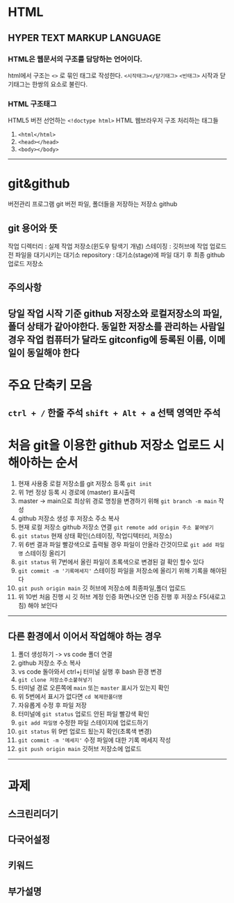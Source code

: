 # HTML 
## HYPER TEXT MARKUP LANGUAGE
### HTML은 웹문서의 구조를 담당하는 언어이다.
 html에서 구조는 `<>` 로 묶인 태그로 작성한다.
 `<시작태그></닫기태그>`
 `<빈태그>`
 시작과 닫기태그는 한쌍의 요소로 불린다.
 ### HTML 구조태그
 HTML5 버전 선언하는 `<!doctype html>`
 HTML 웹브라우저 구조 처리하는 태그들
 1. `<html</html>` 
 2. `<head></head>`
 3. `<body></body>`
 ----
 # git&github
  버전관리 프로그램 git
  버전 파일, 폴더들을 저장하는 저장소 github
## git 용어와 뜻
 작업 디렉터리 : 실제 작업 저장소(윈도우 탐색기 개념)
 스테이징 : 깃허브에 작업 업로드 전 파일을 대기시키는 대기소
 repository : 대기소(stage)에 파일 대기 후 최종 github 업로드 저장소
 ## 주의사항
  당일 작업 시작 기준 github 저장소와 로컬저장소의 파일,폴더 상태가 같아야한다.
  동일한 저장소를 관리하는 사람일 경우 작업 컴퓨터가 달라도 gitconfig에 등록된 이름, 이메일이 동일해야 한다
  ----
  # 주요 단축키 모음
 `ctrl + /` 한줄 주석
 `shift + Alt + a` 선택 영역만 주석
 ----
 # 처음 git을 이용한 github 저장소 업로드 시 해아하는 순서
 1. 현재 사용중 로컬 저장소를 git 저장소 등록 `git init`
 2. 위 1번 정상 등록 시 경로에 (master) 표시출력
 3. master -> main으로 최상위 경로 명칭을 변경하기 위해 `git branch -m main` 작성
 4. github 저장소 생성 후 저장소 주소 복사 
 5. 현재 로컬 저장소 github 저장소 연결 `git remote add origin 주소 붙여넣기`
 6. `git status` 현재 상태 확인(스테이징, 작업디텍터리, 저장소)
 7. 위 6번 결과 파일 빨강색으로 출력될 경우 파일이 안올라 간것이므로 `git add 파일명` 스테이징 올리기
 8. `git status` 위 7번에서 올린 파일이 초록색으로 변경된 걸 확인 할수 있다
 9. `git commit -m '기록메세지'` 스테이징 파일을 저장소에 올리기 위해 기록을 해야된다
 10. `git push origin main` 깃 허브에 저장소에 최종파일,폴더 업로드
 11. 위 10번 처음 진행 시 깃 허브 계정 인증 화면나오면 인증 진행 후 저장소 F5(새로고침) 해야 보인다
 ----
 ## 다른 환경에서 이어서 작업해야 하는 경우 
  1. 폴더 생성하기 -> vs code 폴더 연결
  2. github 저장소 주소 복사
  3. vs code 돌아와서 ctrl+j 터미널 실행 후 bash 환경 변경
  4. `git clone 저장소주소붙혀넣기`
  5. 터미널 경로 오른쪽에 `main` 또는 `master` 표시가 있는지 확인
  6. 위 5번에서 표시가 없다면 `cd 복제한폴더명`
  7. 자유롭게 수정 후 파일 저장
  8. 터미널에 `git status` 업로드 안된 파일 빨강색 확인
  9. `git add 파일명` 수정한 파일 스테이지에 업로드하기
  10. `git status` 위 9번 업로드 됬는지 확인(초록색 변경)
  11. `git commit -m '메세지'` 수정 파일에 대한 기록 메세지 작성
  12. `git push origin main` 깃허브 저장소에 업로드
  ----
  # 과제
  ## 스크린리더기 <html lnag="ko" > 
  ## 다국어설정 <meta charset="UTF-8"> 
  ## 키워드 <meta name="keywords" content="html,html공부,html초보">
  ## 부가설명 <meta name="description" content="2025년 완벽하게 html을 마스터 하고 싶으신가요? 여기서 공부하세요!!">